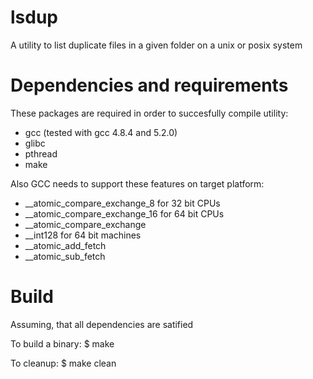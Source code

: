lsdup
======================================

A utility to list duplicate files in a given
folder on a unix or posix system


Dependencies and requirements
======================================

These packages are required in order to succesfully compile utility:
 * gcc (tested with gcc 4.8.4 and 5.2.0)
 * glibc
 * pthread
 * make

Also GCC needs to support these features on target platform:
 * __atomic_compare_exchange_8 for 32 bit CPUs
 * __atomic_compare_exchange_16 for 64 bit CPUs
 * __atomic_compare_exchange
 * __int128 for 64 bit machines
 * __atomic_add_fetch
 * __atomic_sub_fetch


Build
======================================

Assuming, that all dependencies are satified

To build a binary:
$ make

To cleanup:
$ make clean


